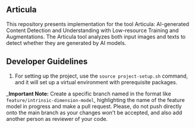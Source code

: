 ## Articula

This repository presents implementation for the tool Articula: AI-generated Content Detection and Understanding with Low-resource Training and Augmentations. The Articula tool analyzes both input images and texts to detect whether they are generated by AI models.

## Developer Guidelines

1. For setting up the project, use the `source project-setup.sh` command, and it will set up a virtual environment with prerequisite packages.


___Important Note:__ Create a specific branch named in the format like `feature/intrinsic-dimension-model`, highlighting the name of the feature model in progress and make a pull request. Please, do not push directly onto the main branch as your changes won't be accepted, and also add another person as reviewer of your code.
